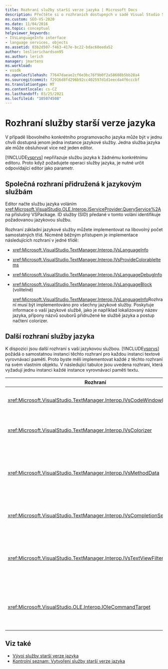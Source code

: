 ```yaml
---
title: Rozhraní služby starší verze jazyka | Microsoft Docs
description: Přečtěte si o rozhraních dostupných v sadě Visual Studio SDK, která poskytují funkce služby starší verze jazyka.
ms.custom: SEO-VS-2020
ms.date: 11/04/2016
ms.topic: conceptual
helpviewer_keywords:
- IVsLanguageInfo interface
- language services, objects
ms.assetid: 03b2d507-f463-417e-bc22-bdac68eeda52
author: leslierichardson95
ms.author: lerich
manager: jmartens
ms.workload:
- vssdk
ms.openlocfilehash: 77647daeae2cf6e3bc76f9b0f2a58608b5bb28a4
ms.sourcegitcommit: f2916d8fd296b92cc402597d1d1eecda4f6cccbf
ms.translationtype: MT
ms.contentlocale: cs-CZ
ms.lasthandoff: 03/25/2021
ms.locfileid: "105074508"
---
```

# <a name="legacy-language-service-interfaces"></a>Rozhraní služby starší verze jazyka
V případě libovolného konkrétního programovacího jazyka může být v jednu chvíli dostupná jenom jedna instance jazykové služby. Jedna služba jazyka ale může obsluhovat více než jeden editor.

 [!INCLUDE[vsprvs](../../code-quality/includes/vsprvs_md.md)] nepřiřazuje službu jazyka k žádnému konkrétnímu editoru. Proto když požadujete operaci služby jazyka, je nutné určit odpovídající editor jako parametr.

## <a name="common-interfaces-associated-with-language-services"></a>Společná rozhraní přidružená k jazykovým službám
 Editor načte službu jazyka voláním <xref:Microsoft.VisualStudio.OLE.Interop.IServiceProvider.QueryService%2A> na příslušný VSPackage. ID služby (SID) předané v tomto volání identifikuje požadovanou jazykovou službu.

 Rozhraní základní jazykové služby můžete implementovat na libovolný počet samostatných tříd. Nicméně běžným přístupem je implementace následujících rozhraní v jedné třídě:

- <xref:Microsoft.VisualStudio.TextManager.Interop.IVsLanguageInfo>

- <xref:Microsoft.VisualStudio.TextManager.Interop.IVsProvideColorableItems>

- <xref:Microsoft.VisualStudio.TextManager.Interop.IVsLanguageDebugInfo>

- <xref:Microsoft.VisualStudio.TextManager.Interop.IVsLanguageBlock> (volitelné)

  <xref:Microsoft.VisualStudio.TextManager.Interop.IVsLanguageInfo>Rozhraní musí být implementováno pro všechny jazykové služby. Poskytuje informace o vaší jazykové službě, jako je například lokalizovaný název jazyka, přípony názvů souborů přidružené ke službě jazyka a postup načtení colorizer.

## <a name="additional-language-service-interfaces"></a>Další rozhraní služby jazyka
 K dispozici jsou další rozhraní s vaší jazykovou službou. [!INCLUDE[vsprvs](../../code-quality/includes/vsprvs_md.md)] požádá o samostatnou instanci těchto rozhraní pro každou instanci textové vyrovnávací paměti. Proto byste měli implementovat každé z těchto rozhraní na svém vlastním objektu. V následující tabulce jsou uvedena rozhraní, která vyžadují jednu instanci každé instance vyrovnávací paměti textu.

|Rozhraní|Description|
|---------------|-----------------|
|<xref:Microsoft.VisualStudio.TextManager.Interop.IVsCodeWindowManager>|Spravuje doplňky okna kódu, například rozevírací panel. Toto rozhraní lze získat pomocí <xref:Microsoft.VisualStudio.TextManager.Interop.IVsLanguageInfo.GetCodeWindowManager%2A> metody. V <xref:Microsoft.VisualStudio.TextManager.Interop.IVsCodeWindowManager> každém okně kódu je jeden.|
|<xref:Microsoft.VisualStudio.TextManager.Interop.IVsColorizer>|Vybarvuje klíčová slova a oddělovače jazyka. Toto rozhraní lze získat pomocí <xref:Microsoft.VisualStudio.TextManager.Interop.IVsLanguageInfo.GetColorizer%2A> metody. <xref:Microsoft.VisualStudio.TextManager.Interop.IVsColorizer> se volá v době vykreslování. Vyhněte se práci náročné na výpočetní <xref:Microsoft.VisualStudio.TextManager.Interop.IVsColorizer> výkon uvnitř nebo výkonu.|
|<xref:Microsoft.VisualStudio.TextManager.Interop.IVsMethodData>|Poskytuje popisy parametrů technologie IntelliSense. Když služba jazyka rozpozná znak, který označuje, že by se měla zobrazit data metody, jako je například levá kulatá závorka, volá metodu, která <xref:Microsoft.VisualStudio.TextManager.Interop.IVsMethodTipWindow.SetMethodData%2A> upozorní zobrazení textu, že je služba jazyka připravena k zobrazení popisu parametru informace. Textové zobrazení pak volá zpět do jazykové služby pomocí metod <xref:Microsoft.VisualStudio.TextManager.Interop.IVsMethodData> rozhraní k získání požadovaných informací pro zobrazení popisu.|
|<xref:Microsoft.VisualStudio.TextManager.Interop.IVsCompletionSet>|Poskytuje dokončování příkazů IntelliSense. Když je služba jazyka připravena k zobrazení seznamu pro dokončení, volá <xref:Microsoft.VisualStudio.TextManager.Interop.IVsTextView.UpdateCompletionStatus%2A> metodu v zobrazení text. Textové zobrazení pak volá zpět do jazykové služby pomocí metod <xref:Microsoft.VisualStudio.TextManager.Interop.IVsCompletionSet> objektu.|
|<xref:Microsoft.VisualStudio.TextManager.Interop.IVsTextViewFilter>|Umožňuje úpravu zobrazení textu pomocí obslužné rutiny příkazu. Třída, ve které implementujete <xref:Microsoft.VisualStudio.TextManager.Interop.IVsTextViewFilter> rozhraní, musí implementovat také <xref:Microsoft.VisualStudio.OLE.Interop.IOleCommandTarget> rozhraní. Zobrazení text načte <xref:Microsoft.VisualStudio.TextManager.Interop.IVsTextViewFilter> objekt pomocí dotazu na <xref:Microsoft.VisualStudio.OLE.Interop.IOleCommandTarget> objekt, který je předán <xref:Microsoft.VisualStudio.TextManager.Interop.IVsTextView.AddCommandFilter%2A> metodě. Pro každé zobrazení by měl existovat jeden <xref:Microsoft.VisualStudio.TextManager.Interop.IVsTextViewFilter> objekt.|
|<xref:Microsoft.VisualStudio.OLE.Interop.IOleCommandTarget>|Zachycuje příkazy, které uživatel zadá do okna Code (kód). Monitorování výstupu z vaší <xref:Microsoft.VisualStudio.OLE.Interop.IOleCommandTarget> implementace za účelem poskytnutí informací o vlastním dokončení a zobrazení úprav<br /><br /> Chcete-li předat <xref:Microsoft.VisualStudio.OLE.Interop.IOleCommandTarget> objekt do textového zobrazení, zavolejte <xref:Microsoft.VisualStudio.TextManager.Interop.IVsTextView.AddCommandFilter%2A> .|

## <a name="see-also"></a>Viz také
- [Vývoj služby starší verze jazyka](../../extensibility/internals/developing-a-legacy-language-service.md)
- [Kontrolní seznam: Vytvoření služby starší verze jazyka](../../extensibility/internals/checklist-creating-a-legacy-language-service.md)
